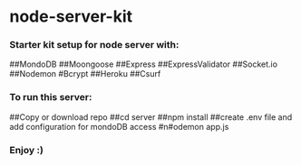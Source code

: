 # node-server-kit

### Starter kit setup for node server with:

##MondoDB
##Moongoose
##Express
##ExpressValidator
##Socket.io 
##Nodemon
#Bcrypt
##Heroku
##Csurf

### To run this server:
##Copy or download repo
##cd server
##npm install
##create .env file and add configuration for mondoDB access
#n#odemon app.js


### Enjoy :)
